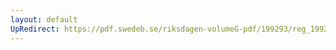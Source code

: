 ```yaml
---
layout: default
UpRedirect: https://pdf.swedeb.se/riksdagen-volumeG-pdf/199293/reg_199293/reg_199293_0463.pdf
---
```

